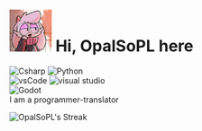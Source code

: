 # <img src="/assets/avatar.jpg" height="75" alt="avatar"></img> Hi, OpalSoPL here<br>
![Csharp](https://img.shields.io/badge/C%23-239120?style=for-the-badge&logo=c-sharp&logoColor=white)
![Python](https://img.shields.io/badge/Python-FFD43B?style=for-the-badge&logo=python&logoColor=blue)<br>
![vsCode](https://img.shields.io/badge/VSCode-0078D4?style=for-the-badge&logo=visual%20studio%20code&logoColor=white)
![visual studio](https://img.shields.io/badge/Visual_Studio-5C2D91?style=for-the-badge&logo=visual%20studio&logoColor=white)<br>
![Godot](https://img.shields.io/badge/Godot-478CBF?style=for-the-badge&logo=GodotEngine&logoColor=white)
<br>I am a programmer-translator


![OpalSoPL's Streak](https://github-readme-streak-stats.herokuapp.com/?user=OpalSoPL&theme=vue-dark&hide_border=true)
